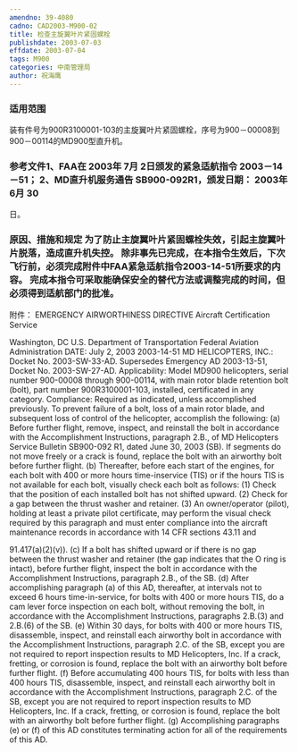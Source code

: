 ```yaml
---
amendno: 39-4080
cadno: CAD2003-M900-02
title: 检查主旋翼叶片紧固螺栓
publishdate: 2003-07-03
effdate: 2003-07-04
tags: M900
categories: 中南管理局
author: 祝海鹰
---
```


### 适用范围 
装有件号为900R3100001-103的主旋翼叶片紧固螺栓，序号为900－00008到900－00114的MD900型直升机。

### 参考文件1、FAA在 2003年 7月 2日颁发的紧急适航指令 2003－14－51； 2、MD直升机服务通告 SB900-092R1，颁发日期： 2003年 6月 30
日。

### 原因、措施和规定 为了防止主旋翼叶片紧固螺栓失效，引起主旋翼叶片脱落，造成直升机失控。     除非事先已完成，在本指令生效后，下次飞行前，必须完成附件中FAA紧急适航指令2003-14-51所要求的内容。     完成本指令可采取能确保安全的替代方法或调整完成的时间，但必须得到适航部门的批准。 
附件： EMERGENCY AIRWORTHINESS DIRECTIVE Aircraft Certification Service 
  
Washington, DC 
U.S. Department of Transportation Federal Aviation Administration DATE: July 2, 2003 
2003-14-51 MD HELICOPTERS, INC.: Docket No. 2003-SW-33-AD. Supersedes Emergency AD 2003-13-51, Docket No. 2003-SW-27-AD. Applicability: Model MD900 helicopters, serial number 900-00008 through 900-00114, with main rotor blade retention bolt (bolt), part number 900R3100001-103, installed, certificated in any category. 
Compliance: Required as indicated, unless accomplished previously. 
To prevent failure of a bolt, loss of a main rotor blade, and subsequent loss of control of the helicopter, accomplish the following: 
(a) Before further flight, remove, inspect, and reinstall the bolt in accordance with the Accomplishment Instructions, paragraph 2.B., of MD Helicopters Service Bulletin SB900-092 R1, dated June 30, 2003 (SB). If segments do not move freely or a crack is found, replace the bolt with an airworthy bolt before further flight. 
(b) Thereafter, before each start of the engines, for each bolt with 400 or more hours time-inservice (TIS) or if the hours TIS is not available for each bolt, visually check each bolt as follows: 
(1) Check that the position of each installed bolt has not shifted upward. 
(2) Check for a gap between the thrust washer and retainer. 
(3) An owner/operator (pilot), holding at least a private pilot certificate, may perform the visual check required by this paragraph and must enter compliance into the aircraft maintenance records in accordance with 14 CFR sections 43.11 and 

 
  
91.417(a)(2)(v)). 
(c) If a bolt has shifted upward or if there is no gap between the thrust washer and retainer (the gap indicates that the O ring is intact), before further flight, inspect the bolt in accordance with the Accomplishment Instructions, paragraph 2.B., of the SB. 
(d) After accomplishing paragraph (a) of this AD, thereafter, at intervals not to exceed 6 hours time-in-service, for bolts with 400 or more hours TIS, do a cam lever force inspection on each bolt, without removing the bolt, in accordance with the Accomplishment Instructions, paragraphs 2.B.(3) and 2.B.(6) of the SB. 
(e) Within 30 days, for bolts with 400 or more hours TIS, disassemble, inspect, and reinstall each airworthy bolt in accordance with the Accomplishment Instructions, paragraph 2.C. of the SB, except you are not required to report inspection results to MD Helicopters, Inc. If a crack, fretting, or corrosion is found, replace the bolt with an airworthy bolt before further flight. 
(f) Before accumulating 400 hours TIS, for bolts with less than 400 hours TIS, disassemble, inspect, and reinstall each airworthy bolt in accordance with the Accomplishment Instructions, paragraph 2.C. of the SB, except you are not required to report inspection results to MD Helicopters, Inc. If a crack, fretting, or corrosion is found, replace the bolt with an airworthy bolt before further flight. 
(g) Accomplishing paragraphs (e) or (f) of this AD constitutes terminating action for all of the requirements of this AD. 

